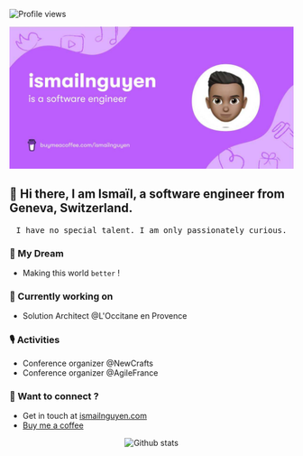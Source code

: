 ![Profile views](https://komarev.com/ghpvc/?username=ismailnguyen)
<p align="center">
  <img src="https://raw.githubusercontent.com/ismailnguyen/ismailnguyen/master/banner.jpg" alt="Ismaïl NGUYEN" />
</p>

## 👋 Hi there, I am Ismaïl, a software engineer from Geneva, Switzerland.

<p align="center">
  <samp>
 I have no special talent. I am only passionately curious. 
  </samp>
</p>

### 🚀 My Dream
* Making this world `better` !

### 🔭 Currently working on
* Solution Architect @L'Occitane en Provence

### 🎙️ Activities
* Conference organizer @NewCrafts
* Conference organizer @AgileFrance

### 💬 Want to connect ?
* Get in touch at [ismailnguyen.com](https://www.ismailnguyen.com)
* [Buy me a coffee](https://www.buymeacoffee.com/ismailnguyen)


<p align="center">
<img src="https://github-readme-stats.vercel.app/api?username=ismailnguyen&show_icons=true&theme=radical&private=true&hide_title=true&include_all_commits=true" alt="Github stats" />
</p>
